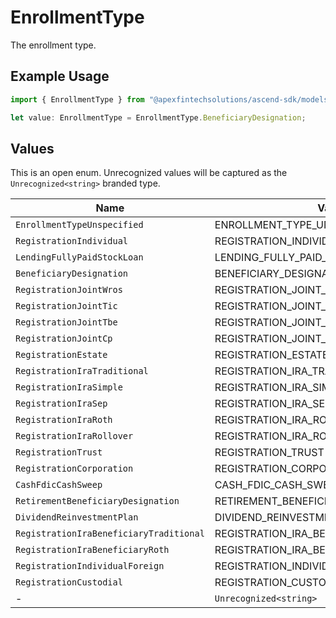 # EnrollmentType

The enrollment type.

## Example Usage

```typescript
import { EnrollmentType } from "@apexfintechsolutions/ascend-sdk/models/components";

let value: EnrollmentType = EnrollmentType.BeneficiaryDesignation;
```

## Values

This is an open enum. Unrecognized values will be captured as the `Unrecognized<string>` branded type.

| Name                                     | Value                                    |
| ---------------------------------------- | ---------------------------------------- |
| `EnrollmentTypeUnspecified`              | ENROLLMENT_TYPE_UNSPECIFIED              |
| `RegistrationIndividual`                 | REGISTRATION_INDIVIDUAL                  |
| `LendingFullyPaidStockLoan`              | LENDING_FULLY_PAID_STOCK_LOAN            |
| `BeneficiaryDesignation`                 | BENEFICIARY_DESIGNATION                  |
| `RegistrationJointWros`                  | REGISTRATION_JOINT_WROS                  |
| `RegistrationJointTic`                   | REGISTRATION_JOINT_TIC                   |
| `RegistrationJointTbe`                   | REGISTRATION_JOINT_TBE                   |
| `RegistrationJointCp`                    | REGISTRATION_JOINT_CP                    |
| `RegistrationEstate`                     | REGISTRATION_ESTATE                      |
| `RegistrationIraTraditional`             | REGISTRATION_IRA_TRADITIONAL             |
| `RegistrationIraSimple`                  | REGISTRATION_IRA_SIMPLE                  |
| `RegistrationIraSep`                     | REGISTRATION_IRA_SEP                     |
| `RegistrationIraRoth`                    | REGISTRATION_IRA_ROTH                    |
| `RegistrationIraRollover`                | REGISTRATION_IRA_ROLLOVER                |
| `RegistrationTrust`                      | REGISTRATION_TRUST                       |
| `RegistrationCorporation`                | REGISTRATION_CORPORATION                 |
| `CashFdicCashSweep`                      | CASH_FDIC_CASH_SWEEP                     |
| `RetirementBeneficiaryDesignation`       | RETIREMENT_BENEFICIARY_DESIGNATION       |
| `DividendReinvestmentPlan`               | DIVIDEND_REINVESTMENT_PLAN               |
| `RegistrationIraBeneficiaryTraditional`  | REGISTRATION_IRA_BENEFICIARY_TRADITIONAL |
| `RegistrationIraBeneficiaryRoth`         | REGISTRATION_IRA_BENEFICIARY_ROTH        |
| `RegistrationIndividualForeign`          | REGISTRATION_INDIVIDUAL_FOREIGN          |
| `RegistrationCustodial`                  | REGISTRATION_CUSTODIAL                   |
| -                                        | `Unrecognized<string>`                   |